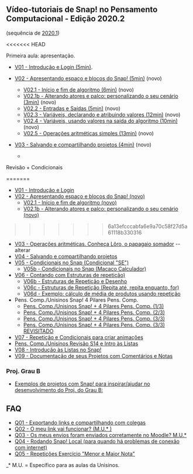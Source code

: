## Vídeo-tutoriais de Snap! no Pensamento Computacional - Edição 2020.2
(sequência de [2020.1](https://github.com/ferkrum/pensComp/blob/master/tutorialSnap.md))

<<<<<<< HEAD

Primeira aula: apresentação.

* [V01 - Introdução e Login (5min)](https://www.loom.com/share/e9fd905057b34b20ba76c67468e94d19).
* [V02 - Apresentando espaço e blocos do Snap! (5min)](https://www.loom.com/share/62789835943d436da62da6253d670d99) (novo)
  * [V02.1 - Início e fim de algoritmo (6min)](https://www.loom.com/share/0117cc09df50458bae3e96bffaec1101) (novo)
  * [V02.1b - Alterando atores e palco: personalizando o seu cenário (3min)](https://www.loom.com/share/85957c0587ca43efa8710ca9cd985789) (novo)
  * [V02.2 - Entradas e Saídas (5min)](https://www.loom.com/share/543c91ed982345248dcb3852c8949478) (novo)
  * [V02.3 - Variáveis, declarando e atribuindo valores (12min)](https://www.loom.com/share/ed734c668ba743dd817b4158fc796182) (novo) 
  * [V02.4 - Variáveis, usando valores na saída do algoritmo (10min)](https://www.loom.com/share/1a920b85498c421b841bd2f85f329b98) (novo)
  * [V02.5 - Operações aritméticas simples (13min)](https://www.loom.com/share/85e9258b4a5b461e9be50040d9ee6197) (novo)
* [V03 - Salvando e compartilhando projetos (4min)](https://www.loom.com/share/ea0be86c99c74e9e89383ccc6cb703a4) (novo) 

  -
  
Revisão + Condicionais



  
  
  
  
  
  
  
  
  
=======
* [V01 - Introdução e Login](https://www.loom.com/share/e9fd905057b34b20ba76c67468e94d19)
* [V02 - Apresentando espaço e blocos do Snap! (novo)](https://www.loom.com/share/62789835943d436da62da6253d670d99)
  * [V02.1 - Início e fim de algoritmo (novo)](https://www.loom.com/share/0117cc09df50458bae3e96bffaec1101)
  * [V02.1b - Alterando atores e palco: personalizando o seu cenário (novo)](https://www.loom.com/share/85957c0587ca43efa8710ca9cd985789)
    
    
    
    
    
    
    
    
    
    
    
    
    
    
    
>>>>>>> 6a13efcccabfa6e9a70c58f27d5a61118b330316
* [V03 - Operações aritméticas. Conheça Lôro, o papagaio somador](https://www.loom.com/share/4e2b0cd121b2445ca76c670cfb858d3a)  -- alterar
* [V04 - Salvando e compartilhando projetos](https://www.loom.com/share/f3e69749d281487592d85460d73e6e5a)
* [V05 - Condicionais no Snap (Condicional "SE")](https://www.loom.com/share/2c328d9a0e8b4db0a7d036678f91b320)
  * [V05b - Condicionais no Snap (Macaco Calculador)](https://www.loom.com/share/dd408ce8e6ec448db9efa4123d1a84a4) 
* [V06 - Contando com Estruturas de repetição)](https://www.loom.com/share/88d65ca431ea41ed9ef655dafd564435)
  * [V06b - Estruturas de Repetição e Desenho](https://www.loom.com/share/9df480dc79894520afdb21d214d384b0)
  * [V06c - Estruturas de Repetição (Repita até, repita enquanto, for)](https://www.loom.com/share/fe092071093d4026ab33f896e3e5517e)
  * [V06d - Exemplo: cálculo de média de produtos usando repetição](https://www.loom.com/share/712117844a0141f79bba772e55c27340)
* Pens. Comp./Unisinos Snap! 4 Pilares Pens. Comp.
  * [Pens. Comp./Unisinos Snap! + 4 Pilares Pens. Comp. (1/3)](https://www.loom.com/share/be09ffbcc5964746aa16bfcda5a7bf93)
  * [Pens. Comp./Unisinos Snap! + 4 Pilares Pens. Comp. (2/3)](https://www.loom.com/share/5259af7a13c7441091280234c07acb7e)
  * [Pens. Comp./Unisinos Snap! + 4 Pilares Pens. Comp. (3/3)](https://www.loom.com/share/6c4c761183fa411598e8b81fa244ca9c)
  * [Pens. Comp./Unisinos Snap! + 4 Pilares Pens. Comp. (3/3) REVISITADO](https://www.loom.com/share/52930798e1504fb1914ae5b9c17f1898)
* [V07 - Repetição e Condicionais para criar animações](https://www.loom.com/share/353bca40c7a9433ab1cb6c7b1f5b0135)
* [Pens. Comp./Unisinos Revisão S14 e Intro às Listas](https://www.loom.com/share/4ec21f9e23a44a8fb2f4a09fe8d9b96d)
* [V08 - Introdução às Listas no Snap!](https://www.loom.com/share/506b711e47c04a8792a88c062f1c0c70)
* [V09 - Documentação de seus Projetos com Comentários e Notas](https://www.loom.com/share/6431f8da53f64cdc95046b1e06c18069)

### Proj. Grau B
* [Exemplos de projetos com Snap! para inspirar/ajudar no desenvolvimento do Proj. do Grau B:](https://docs.google.com/spreadsheets/d/1JQW5mY-89UyK68tX9i6iqEfazFU4pLr_Vn4bsYUNVw8/edit?usp=sharing)


FAQ
----------------

* [Q01 - Exportando links e compartilhando com colegas](https://www.loom.com/share/9a29560c37e04f839007ae556f50f627)
* [Q02 - O meu link vai funcionar? (M.U.* )](https://www.loom.com/share/a024b12c52f542e9a07ffbaef8b1b1b9)
* [Q03 - Os meus envios foram enviados corretamente no Moodle? M.U.* ](https://www.loom.com/share/4b5f6e1e98e343a0a31542ac4a1b373f)
* [Q04 - Rodando Snap! Local (para quando há problemas de conexão com internet)](https://www.loom.com/share/bcfb378ba7054a4794bf4c27a2123872)
* [Q05 - Repetições Exercício "Menor e Maior Nota"](https://www.loom.com/share/e04df8e8c0a44390a2e68342295e5ba5)


_* M.U. = Específico para as aulas da Unisinos.
